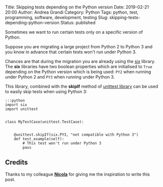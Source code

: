 Title: Skipping tests depending on the Python version
Date: 2019-02-21 20:00
Author: Andrea Grandi
Category: Python
Tags: python, test, programming, software, development, testing
Slug: skipping-tests-depending-python-version
Status: published

Sometimes we want to run certain tests only on a specific version of Python.

Suppose you are migrating a large project from Python 2 to Python 3 and you know in advance that certain tests won't run
under Python 3.

Chances are that during the migration you are already using the [six](https://pythonhosted.org/six/) library. The **six** libraries have
two boolean properties which are initialised to `True` depending on the Python version which is being used: `PY2` when running under Python 2
and `PY3` when running under Python 3.

This library, combined with the **skipIf** method of [unittest library](https://docs.python.org/3/library/unittest.html#skipping-tests-and-expected-failures)
can be used to easily skip tests when using Python 3:

    :::python
    import six
    import unittest


    class MyTestCase(unittest.TestCase):


        @unittest.skipIf(six.PY3, "not compatible with Python 3")
        def test_example(self):
            # This test won't run under Python 3
            pass

## Credits

Thanks to my colleague **[Nicola](https://github.com/valnico)** for giving me the inspiration to write this post.
